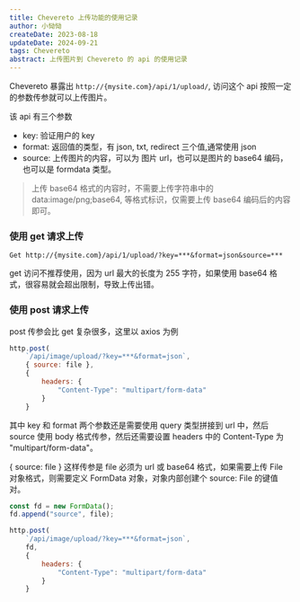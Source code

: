 ```yaml
---
title: Chevereto 上传功能的使用记录
author: 小恸恸
createDate: 2023-08-18
updateDate: 2024-09-21
tags: Chevereto
abstract: 上传图片到 Chevereto 的 api 的使用记录
---
```


Chevereto 暴露出 `http://{mysite.com}/api/1/upload/`, 访问这个 api 按照一定的参数传参就可以上传图片。

该 api 有三个参数

-   key: 验证用户的 key
-   format: 返回值的类型，有 json, txt, redirect 三个值,通常使用 json
-   source: 上传图片的内容，可以为 图片 url，也可以是图片的 base64 编码，也可以是 formdata 类型。

> 上传 base64 格式的内容时，不需要上传字符串中的 data:image/png;base64, 等格式标识，仅需要上传 base64 编码后的内容即可。

### 使用 get 请求上传

`Get http://{mysite.com}/api/1/upload/?key=***&format=json&source=***`

get 访问不推荐使用，因为 url 最大的长度为 255 字符，如果使用 base64 格式，很容易就会超出限制，导致上传出错。

### 使用 post 请求上传

post 传参会比 get 复杂很多，这里以 axios 为例

```js
http.post(
	`/api/image/upload/?key=***&format=json`,
	{ source: file },
	{
		headers: {
			"Content-Type": "multipart/form-data"
		}
	}
```

其中 key 和 format 两个参数还是需要使用 query 类型拼接到 url 中，然后 source 使用 body 格式传参，然后还需要设置 headers 中的 Content-Type 为 "multipart/form-data"。

{ source: file } 这样传参是 file 必须为 url 或 base64 格式，如果需要上传 File 对象格式，则需要定义 FormData 对象，对象内部创建个 source: File 的键值对。

```js
const fd = new FormData();
fd.append("source", file);

http.post(
	`/api/image/upload/?key=***&format=json`,
	fd,
	{
		headers: {
			"Content-Type": "multipart/form-data"
		}
	}
```
